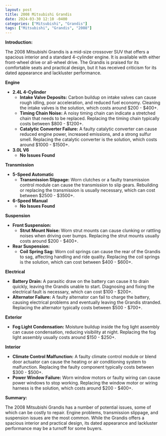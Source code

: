 ```yaml
---
layout: post
title: 2008 Mitsubishi Grandis
date: 2024-03-30 12:10 -0400
categories: ["Mitsubishi", "Grandis"]
tags: ["Mitsubishi", "Grandis", "2008"]
---
```

**Introduction:**

The 2008 Mitsubishi Grandis is a mid-size crossover SUV that offers a spacious interior and a standard 4-cylinder engine. It is available with either front-wheel drive or all-wheel drive. The Grandis is praised for its comfortable seats and practical design, but it has received criticism for its dated appearance and lackluster performance.

**Engine**

* **2.4L 4-Cylinder**
    * **Intake Valve Deposits:** Carbon buildup on intake valves can cause rough idling, poor acceleration, and reduced fuel economy. Cleaning the intake valves is the solution, which costs around $200 - $400+.
    * **Timing Chain Noise:** A noisy timing chain can indicate a stretched chain that needs to be replaced. Replacing the timing chain typically costs between $800 - $1200+.
    * **Catalytic Converter Failure:** A faulty catalytic converter can cause reduced engine power, increased emissions, and a strong sulfur smell. Replacing the catalytic converter is the solution, which costs around $1000 - $1500+.
* **3.0L V6**
    * **No Issues Found**

**Transmission**

* **5-Speed Automatic**
    * **Transmission Slippage:** Worn clutches or a faulty transmission control module can cause the transmission to slip gears. Rebuilding or replacing the transmission is usually necessary, which can cost between $2500 - $3500+.
* **6-Speed Manual**
    * **No Issues Found**

**Suspension**

* **Front Suspension:**
    * **Strut Mount Noise:** Worn strut mounts can cause clunking or rattling noises when driving over bumps. Replacing the strut mounts usually costs around $200 - $400+.
* **Rear Suspension:**
    * **Coil Spring Sag:** Worn coil springs can cause the rear of the Grandis to sag, affecting handling and ride quality. Replacing the coil springs is the solution, which can cost between $400 - $600+.

**Electrical**

* **Battery Drain:** A parasitic draw on the battery can cause it to drain quickly, leaving the Grandis unable to start. Diagnosing and fixing the electrical fault is necessary, which can cost $100 - $200+.
* **Alternator Failure:** A faulty alternator can fail to charge the battery, causing electrical problems and eventually leaving the Grandis stranded. Replacing the alternator typically costs between $500 - $700+.

**Exterior**

* **Fog Light Condensation:** Moisture buildup inside the fog light assembly can cause condensation, reducing visibility at night. Replacing the fog light assembly usually costs around $150 - $250+.

**Interior**

* **Climate Control Malfunction:** A faulty climate control module or blend door actuator can cause the heating or air conditioning system to malfunction. Replacing the faulty component typically costs between $300 - $500+.
* **Power Window Failure:** Worn window motors or faulty wiring can cause power windows to stop working. Replacing the window motor or wiring harness is the solution, which costs around $200 - $400+.

**Summary:**

The 2008 Mitsubishi Grandis has a number of potential issues, some of which can be costly to repair. Engine problems, transmission slippage, and suspension issues are the most common. While the Grandis offers a spacious interior and practical design, its dated appearance and lackluster performance may be a turnoff for some buyers.
